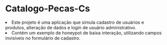 # Catalogo-Pecas-Cs

<li>Este projeto é uma aplicação que simula cadastro de usuários e produtos, alteração de dados e login de usuário administrativo.

<li>Contém um exemplo de honeypot de baixa interação, utilizando campos invisíveis no formulário de cadastro.
